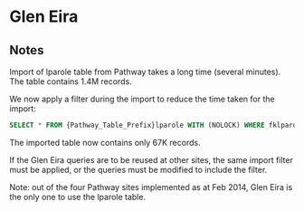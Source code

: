 # Glen Eira

## Notes

Import of lparole table from Pathway takes a long time (several minutes). The table contains 1.4M records.

We now apply a filter during the import to reduce the time taken for the import:

```sql
SELECT * FROM {Pathway_Table_Prefix}lparole WITH (NOLOCK) WHERE fklparolta = 'LRA' AND fklparoltn = 0
```

The imported table now contains only 67K records.

If the Glen Eira queries are to be reused at other sites, the same import filter must be applied, or the queries must be modified to include the filter.

Note: out of the four Pathway sites implemented as at Feb 2014, Glen Eira is the only one to use the lparole table.